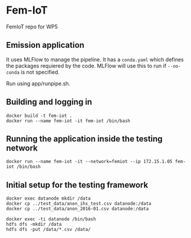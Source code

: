 # Fem-IoT
FemIoT repo for WP5


## Emission application

It uses MLFlow to manage the pipeline. It has a `conda.yaml` which defines the
packages requiered by the code. MLFlow will use this to run if `--no-conda` is
not specified.

Run using app/runpipe.sh.

## Building and logging in

```
docker build -t fem-iot .
docker run --name fem-iot -it fem-iot /bin/bash
```

## Running the application inside the testing network

```
docker run --name fem-iot -it --network=femiot --ip 172.15.1.05 fem-iot /bin/bash
```

## Initial setup for the testing framework

```
docker exec datanode mkdir /data
docker cp ../test_data/anon_ihs_test.csv datanode:/data
docker cp ../test_data/anon_2016-01.csv datanode:/data
```

```
docker exec -ti datanode /bin/bash
hdfs dfs -mkdir /data
hdfs dfs -put /data/*.csv /data/
```


